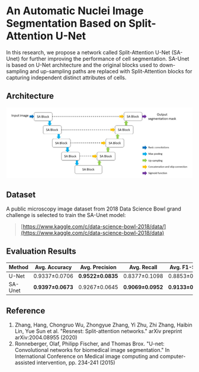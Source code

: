 # An Automatic Nuclei Image Segmentation Based on Split-Attention U-Net  
In this research, we propose a network called Split-Attention U-Net (SA-Unet) for further improving the performance of cell segmentation. SA-Unet is based on U-Net architecture and the original blocks used to down-sampling and up-sampling paths are replaced with Split-Attention blocks for capturing independent distinct attributes of cells.

## Architecture
![](Figure/architecture.jpg)

## Dataset
A public microscopy image dataset from 2018 Data Science Bowl grand challenge is selected to train the SA-Unet model:
>[https://www.kaggle.com/c/data-science-bowl-2018/data/](https://www.kaggle.com/c/data-science-bowl-2018/data)

## Evaluation Results
|  Method  | Avg. Accuracy  | Avg. Precision  | Avg. Recall  | Avg. F1-Score | Avg. IoU |
|  ----     |  ----  | ----  | ----  | ----  | ----  |
| U-Net  | 0.9337±0.0706 | **0.9522±0.0835** | 0.8377±0.1098 | 0.8853±0.0809 | 0.8030±0.1196 |
| SA-Unet  | **0.9397±0.0673** | 0.9267±0.0645 | **0.9069±0.0952** | **0.9133±0.0664** | **0.8467±0.1039** |


## Reference
1. Zhang, Hang, Chongruo Wu, Zhongyue Zhang, Yi Zhu, Zhi Zhang, Haibin Lin, Yue Sun et al. "Resnest: Split-attention networks." arXiv preprint arXiv:2004.08955 (2020)
2. Ronneberger, Olaf, Philipp Fischer, and Thomas Brox. "U-net: Convolutional networks for biomedical image segmentation." In International Conference on Medical image computing and computer-assisted intervention, pp. 234-241 (2015)
